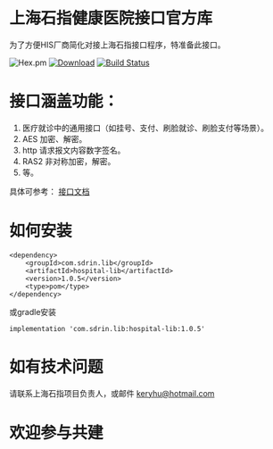 # 上海石指健康医院接口官方库
为了方便HIS厂商简化对接上海石指接口程序，特准备此接口。

![Hex.pm](https://img.shields.io/hexpm/l/apa) [![Download](https://api.bintray.com/packages/keryhu/maven/hospital-lib/images/download.svg?version=1.0.5)](https://bintray.com/keryhu/maven/hospital-lib/1.0.4/link) [![Build Status](https://secure.travis-ci.org/xvik/generator-gradle-plugin.png)](https://travis-ci.org/xvik/generator-gradle-plugin)

# 接口涵盖功能：
1. 医疗就诊中的通用接口（如挂号、支付、刷脸就诊、刷脸支付等场景）。
2. AES 加密、解密。
3. http 请求报文内容数字签名。
4. RAS2 非对称加密，解密。
5. 等。

具体可参考：  [接口文档](http://simulate-his.sdrin.com/docs/index.html)

# 如何安装
```
<dependency>
	<groupId>com.sdrin.lib</groupId>
	<artifactId>hospital-lib</artifactId>
	<version>1.0.5</version>
	<type>pom</type>
</dependency>
```
或gradle安装

```
implementation 'com.sdrin.lib:hospital-lib:1.0.5'
```

# 如有技术问题
请联系上海石指项目负责人，或邮件 keryhu@hotmail.com

# 欢迎参与共建
